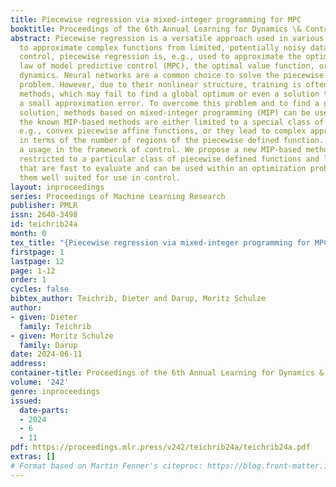 ```yaml
---
title: Piecewise regression via mixed-integer programming for MPC
booktitle: Proceedings of the 6th Annual Learning for Dynamics \& Control Conference
abstract: Piecewise regression is a versatile approach used in various disciplines
  to approximate complex functions from limited, potentially noisy data points. In
  control, piecewise regression is, e.g., used to approximate the optimal control
  law of model predictive control (MPC), the optimal value function, or unknown system
  dynamics. Neural networks are a common choice to solve the piecewise regression
  problem. However, due to their nonlinear structure, training is often based on gradient-based
  methods, which may fail to find a global optimum or even a solution that leads to
  a small approximation error. To overcome this problem and to find a global optimal
  solution, methods based on mixed-integer programming (MIP) can be used. However,
  the known MIP-based methods are either limited to a special class of functions,
  e.g., convex piecewise affine functions, or they lead to complex approximations
  in terms of the number of regions of the piecewise defined function. Both complicate
  a usage in the framework of control. We propose a new MIP-based method that is not
  restricted to a particular class of piecewise defined functions and leads to functions
  that are fast to evaluate and can be used within an optimization problem, making
  them well suited for use in control.
layout: inproceedings
series: Proceedings of Machine Learning Research
publisher: PMLR
issn: 2640-3498
id: teichrib24a
month: 0
tex_title: "{Piecewise regression via mixed-integer programming for MPC}"
firstpage: 1
lastpage: 12
page: 1-12
order: 1
cycles: false
bibtex_author: Teichrib, Dieter and Darup, Moritz Schulze
author:
- given: Dieter
  family: Teichrib
- given: Moritz Schulze
  family: Darup
date: 2024-06-11
address:
container-title: Proceedings of the 6th Annual Learning for Dynamics & Control Conference
volume: '242'
genre: inproceedings
issued:
  date-parts:
  - 2024
  - 6
  - 11
pdf: https://proceedings.mlr.press/v242/teichrib24a/teichrib24a.pdf
extras: []
# Format based on Martin Fenner's citeproc: https://blog.front-matter.io/posts/citeproc-yaml-for-bibliographies/
---
```

